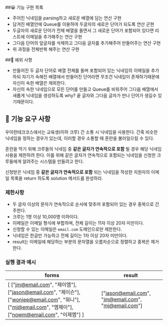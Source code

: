 ##😀 기능 구현 목록
* 주어진 닉네임을 parsing하고 새로운 배열에 담는 연산 구현
* 담겨진 배열안에 Queue를 이용하여 두글자의 새로은 단어가 되도록 연산 군현
* 두글자의 새로운 단어가 전체 배열을 돌면서 그 새로운 단어가 포함되어 있다면 리스트에 이메일을 추가해주는 연산 구현
* 그다음 단어의 앞글자를 삭제하고 그다음 글자를 추가해주어 만들어주는 연산 구현
* 위 과정을 전체반복 해주는 연산 구현

##🥲 예외 사항
* 만들어진 두 글자 단어로 배열 전체를 돌며 포함되어 있는 닉네임의 이메일을 추가하되 자기가 속해진 배열에서 만들어진 단어라면 무조건 닉네임이 존재하기때문에 자신이 속한 배열은 제외한다.
* 자신의 속한 닉네임으로 모든 단어를 만들고 Queue를 비워주어 그다음 배열에서 새롭게 닉네임을 생성하도록 why? 끝 글자와 그다음 글자가 만나 단어가 생길수 있기때문이다.

## 🚀 기능 요구 사항

우아한테크코스에서는 교육생(이하 크루) 간 소통 시 닉네임을 사용한다. 간혹 비슷한 닉네임을 정하는 경우가 있는데, 이러할 경우 소통할 때 혼란을 불러일으킬 수 있다.

혼란을 막기 위해 크루들의 닉네임 중 **같은 글자가 연속적으로 포함** 될 경우 해당 닉네임 사용을 제한하려 한다. 이를 위해 같은 글자가 연속적으로 포함되는 닉네임을 신청한 크루들에게 알려주는 시스템을 만들려고 한다.


신청받은 닉네임 중 **같은 글자가 연속적으로 포함** 되는 닉네임을 작성한 지원자의 이메일 목록을 return 하도록 solution 메서드를 완성하라.

### 제한사항

- 두 글자 이상의 문자가 연속적으로 순서에 맞추어 포함되어 있는 경우 중복으로 간주한다.
- 크루는 1명 이상 10,000명 이하이다.
- 이메일은 이메일 형식에 부합하며, 전체 길이는 11자 이상 20자 미만이다.
- 신청할 수 있는 이메일은 `email.com` 도메인으로만 제한한다.
- 닉네임은 한글만 가능하고 전체 길이는 1자 이상 20자 미만이다.
- result는 이메일에 해당하는 부분의 문자열을 오름차순으로 정렬하고 중복은 제거한다.

### 실행 결과 예시

| forms | result |
| --- | --- |
| [ ["jm@email.com", "제이엠"], ["jason@email.com", "제이슨"], ["woniee@email.com", "워니"], ["mj@email.com", "엠제이"], ["nowm@email.com", "이제엠"] ] | ["jason@email.com", "jm@email.com", "mj@email.com"] |
